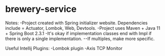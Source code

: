 # brewery-service

Notes:
-Project created with Spring initializer website.  Dependencies include = Actuator, Lombok, Web, Devtools.
-Project uses Maven + Java 11 + Spring Boot 2.3.1
-It's okay if implementation classes end with Impl if there is only a single implementation.
--If multiples, make more specific.

Useful Intellij Plugins:
-Lombok plugin
-Axis TCP Monitor

